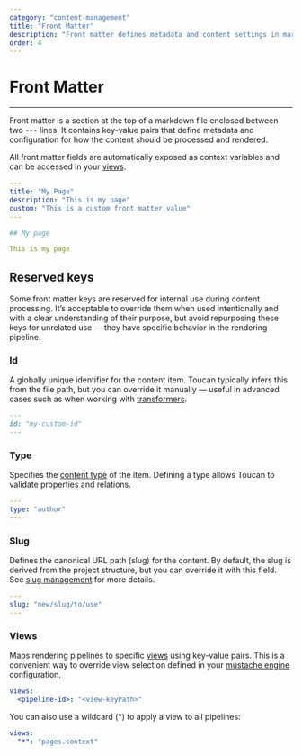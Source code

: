 ```yaml
---
category: "content-management"
title: "Front Matter"
description: "Front matter defines metadata and content settings in markdown files."
order: 4
---
```


# Front Matter
---

Front matter is a section at the top of a markdown file enclosed between two `---` lines. It contains key-value pairs that define metadata and configuration for how the content should be processed and rendered.

All front matter fields are automatically exposed as context variables and can be accessed in your [views](/docs/templates/views/).

```yaml
---
title: "My Page"
description: "This is my page"
custom: "This is a custom front matter value"
---

## My page

This is my page
```

## Reserved keys

Some front matter keys are reserved for internal use during content processing. It’s acceptable to override them when used intentionally and with a clear understanding of their purpose, but avoid repurposing these keys for unrelated use — they have specific behavior in the rendering pipeline.

### Id

A globally unique identifier for the content item. Toucan typically infers this from the file path, but you can override it manually — useful in advanced cases such as when working with [transformers](/docs/rendering/transformers).

```md
---
id: "my-custom-id"
---
```

### Type

Specifies the [content type](/docs/content-management/content-types) of the item. Defining a type allows Toucan to validate properties and relations.

```yml
---
type: "author"
---
```

### Slug

Defines the canonical URL path (slug) for the content. By default, the slug is derived from the project structure, but you can override it with this field. See [slug management](/docs/content-management/content-bundles#slug-management) for more details.

```yml
---
slug: "new/slug/to/use"
---
```

### Views

Maps rendering pipelines to specific [views](/docs/templates/views) using key-value pairs. This is a convenient way to override view selection defined in your [mustache engine](/docs/rendering/engines#mustache) configuration.

```yml
views: 
  <pipeline-id>: "<view-keyPath>"
```

You can also use a wildcard (*) to apply a view to all pipelines:

```yml
views:
  "*": "pages.context"
```